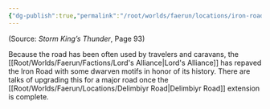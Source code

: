 ```yaml
---
{"dg-publish":true,"permalink":"/root/worlds/faerun/locations/iron-road/"}
---
```




(Source: *Storm King’s Thunder*, Page 93)

Because the road has been often used by travelers and caravans, the [[Root/Worlds/Faerun/Factions/Lord's Alliance\|Lord's Alliance]] has repaved the Iron Road with some dwarven motifs in honor of its history. There are talks of upgrading this for a major road once the [[Root/Worlds/Faerun/Locations/Delimbiyr Road\|Delimbiyr Road]] extension is complete.
